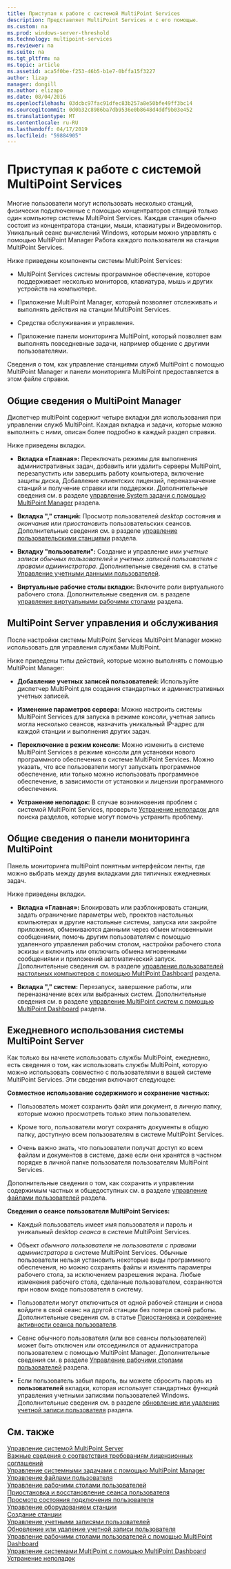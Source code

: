 ```yaml
---
title: Приступая к работе с системой MultiPoint Services
description: Представляет MultiPoint Services и с его помощью.
ms.custom: na
ms.prod: windows-server-threshold
ms.technology: multipoint-services
ms.reviewer: na
ms.suite: na
ms.tgt_pltfrm: na
ms.topic: article
ms.assetid: aca5f0be-f253-46b5-b1e7-0bffa15f3227
author: lizap
manager: dongill
ms.author: elizapo
ms.date: 08/04/2016
ms.openlocfilehash: 03dcbc97fac91dfec83b257a8e50bfe49ff3bc14
ms.sourcegitcommit: 0d0b32c8986ba7db9536e0b8648d4ddf9b03e452
ms.translationtype: MT
ms.contentlocale: ru-RU
ms.lasthandoff: 04/17/2019
ms.locfileid: "59884905"
---
```

# <a name="getting-started-with-multipoint-services"></a>Приступая к работе с системой MultiPoint Services
Многие пользователи могут использовать несколько станций, физически подключенные с помощью концентраторов станций только один компьютер системы MultiPoint Services. Каждая станция обычно состоит из концентратора станции, мыши, клавиатуры и Видеомонитор. Уникальный сеанс вычислений Windows, которым можно управлять с помощью MultiPoint Manager Работа каждого пользователя на станции MultiPoint Services.  
  
Ниже приведены компоненты системы MultiPoint Services:  
  
-   MultiPoint Services системы программное обеспечение, которое поддерживает несколько мониторов, клавиатура, мышь и других устройств на компьютере.  
  
-   Приложение MultiPoint Manager, который позволяет отслеживать и выполнять действия на станции MultiPoint Services.  
  
-   Средства обслуживания и управления.  
  
-   Приложение панели мониторинга MultiPoint, который позволяет вам выполнять повседневные задачи, например общение с другими пользователями.  
  
Сведения о том, как управление станциями служб MultiPoint с помощью MultiPoint Manager и панели мониторинга MultiPoint предоставляется в этом файле справки.  
  
## <a name="overview-of-multipoint-manager"></a>Общие сведения о MultiPoint Manager  
Диспетчер multiPoint содержит четыре вкладки для использования при управлении служб MultiPoint. Каждая вкладка и задачи, которые можно выполнять с ними, описан более подробно в каждый раздел справки.  
  
Ниже приведены вкладки.  
  
-   **Вкладка «Главная»:** Переключать режимы для выполнения административных задач, добавить или удалить серверы MultiPoint, перезапустить или завершить работу компьютера, включение защиты диска, Добавление клиентских лицензий, переназначение станций и получение справки или поддержки. Дополнительные сведения см. в разделе [управление System задачи с помощью MultiPoint Manager](Manage-System-Tasks-Using-MultiPoint-Manager.md) раздела.  
  
-   **Вкладка "," станций:** Просмотр пользователей *desktop* состояния и *окончания* или *приостановить* пользовательских сеансов. Дополнительные сведения см. в разделе [управление пользовательскими станциями](Manage-User-Stations.md) раздела.  
  
-   **Вкладку "пользователи":** Создание и управление ими *учетные записи обычных пользователей* и *учетных записей пользователя с правами администратора*. Дополнительные сведения см. в статье [Управление учетными данными пользователей](Manage-User-Accounts.md).  
  
-   **Виртуальные рабочие столы вкладки:** Включите роли виртуального рабочего стола. Дополнительные сведения см. в разделе [управление виртуальными рабочими столами](Manage-Virtual-Desktops.md) раздела.  
  
## <a name="multipoint-server-management-and-maintenance"></a>MultiPoint Server управления и обслуживания  
После настройки системы MultiPoint Services MultiPoint Manager можно использовать для управления службами MultiPoint.  
  
Ниже приведены типы действий, которые можно выполнять с помощью MultiPoint Manager:  
  
-   **Добавление учетных записей пользователей:** Используйте диспетчер MultiPoint для создания стандартных и административных учетных записей.  
  
-   **Изменение параметров сервера:** Можно настроить системы MultiPoint Services для запуска в режиме консоли, учетная запись могла несколько сеансов, назначить уникальный IP-адрес для каждой станции и выполнения других задач.  
  
-   **Переключение в режим консоли:** Можно изменить в системе MultiPoint Services в режиме консоли для установки нового программного обеспечения в системе MultiPoint Services. Можно указать, что все пользователи могут запускать программное обеспечение, или только можно использовать программное обеспечение, в зависимости от установки и лицензии программного обеспечения.  
  
-   **Устранение неполадок:** В случае возникновения проблем с системой MultiPoint Services, проверьте [Устранение неполадок](Troubleshooting.md) для поиска разделов, которые могут помочь устранить проблему.  
  
## <a name="overview-of-multipoint-dashboard"></a>Общие сведения о панели мониторинга MultiPoint  
Панель мониторинга multiPoint понятным интерфейсом ленты, где можно выбрать между двумя вкладками для типичных ежедневных задач.  
  
Ниже приведены вкладки.  
  
-   **Вкладка «Главная»:** Блокировать или разблокировать станции, задать ограничение параметры web, проектов настольных компьютерах и другие настольные системы, запуска или закройте приложения, обмениваются данными через обмен мгновенными сообщениями, помочь другим пользователям с помощью удаленного управления рабочим столом, настройки рабочего стола эскизы и включить или отключить обмена мгновенными сообщениями и приложений автоматический запуск. Дополнительные сведения см. в разделе [управление пользователей настольных компьютеров с помощью MultiPoint Dashboard](Manage-User-Desktops-Using-MultiPoint-Dashboard.md) раздела.  
  
-   **Вкладка "," систем:** Перезапуск, завершение работы, или переназначение всех или выбранных систем. Дополнительные сведения см. в разделе [управление MultiPoint систем с помощью MultiPoint Dashboard](Manage-MultiPoint-Systems-Using-MultiPoint-Dashboard.md) раздела.  
  
## <a name="daily-use-of-your-multipoint-server-system"></a>Ежедневного использования системы MultiPoint Server  
Как только вы начнете использовать службы MultiPoint, ежедневно, есть сведения о том, как использовать службы MultiPoint, которую можно использовать совместно с пользователями в вашей системе MultiPoint Services. Эти сведения включают следующее:  
  
**Совместное использование содержимого и сохранение частных:**  
  
-   Пользователь может сохранить файл или документ, в личную папку, которые можно просмотреть только этим пользователем.  
  
-   Кроме того, пользователи могут сохранять документы в общую папку, доступную всем пользователям в системе MultiPoint Services.  
  
-   Очень важно знать, что пользователи получат доступ ко всем файлам и документов в системе, даже если они хранятся в частном порядке в личной папке пользователя пользователям MultiPoint Services.  
  
Дополнительные сведения о том, как сохранить и управлении содержимым частных и общедоступных см. в разделе [управление файлами пользователей](Manage-User-Files.md) раздела.  
  
**Сведения о сеансе пользователя MultiPoint Services:**  
  
-   Каждый пользователь имеет имя пользователя и пароль и уникальный desktop *сеанса* в системе MultiPoint Services.  
  
-   Объект *обычного пользователя* не *пользователя с правами администратора* в системе MultiPoint Services. Обычные пользователи нельзя установить некоторые виды программного обеспечения, но можно сохранять файлы и изменять параметры рабочего стола, за исключением разрешения экрана. Любые изменения рабочего стола, сделанные пользователем, сохраняются при новом входе пользователя в систему.  
  
-   Пользователи могут отключиться от одной рабочей станции и снова войдите в свой сеанс на другой станции без потери своей работы. Дополнительные сведения см. в статье [Приостановка и сохранение активности сеанса пользователя](Suspend-and-Leave-User-Session-Active.md).  
  
-   Сеанс обычного пользователя (или все сеансы пользователей) может быть отключен или отсоединился от администратора пользователем с помощью MultiPoint Manager. Дополнительные сведения см. в разделе [Управление рабочими столами пользователей](manage-user-desktops-using-multipoint-dashboard.md) раздела.  
  
-   Если пользователь забыл пароль, вы можете сбросить пароль из **пользователей** вкладки, которая использует стандартных функций управления учетными записями пользователей Windows. Дополнительные сведения см. в разделе [обновление или удаление учетной записи пользователя](Update-or-Delete-a-User-Account.md) раздела.  
  
## <a name="see-also"></a>См. также  
[Управление системой MultiPoint Server](managing-your-multipoint-services-system.md)  
[Важные сведения о соответствия требованиям лицензионных соглашений](Important-Information-about-Software-License-Compliance.md)  
[Управление системными задачами с помощью MultiPoint Manager](Manage-System-Tasks-Using-MultiPoint-Manager.md)  
[Управление файлами пользователя](Manage-User-Files.md)  
[Управление рабочими столами пользователей](manage-user-desktops-using-multipoint-dashboard.md)  
[Приостановка и восстановление сеанса пользователя](Suspend-and-Leave-User-Session-Active.md)  
[Просмотр состояния подключения пользователя](View-User-Connection-Status.md)  
[Управление оборудованием станции](Manage-Station-Hardware.md)  
[Создание станции](Set-Up-a-Station.md)  
[Управление учетными записями пользователей](Manage-User-Accounts.md)  
[Обновление или удаление учетной записи пользователя](Update-or-Delete-a-User-Account.md)  
[Управление рабочими столами пользователей с помощью MultiPoint Dashboard](Manage-User-Desktops-Using-MultiPoint-Dashboard.md)  
[Управление системами MultiPoint с помощью MultiPoint Dashboard](Manage-MultiPoint-Systems-Using-MultiPoint-Dashboard.md)  
[Устранение неполадок](Troubleshooting.md)    
  

